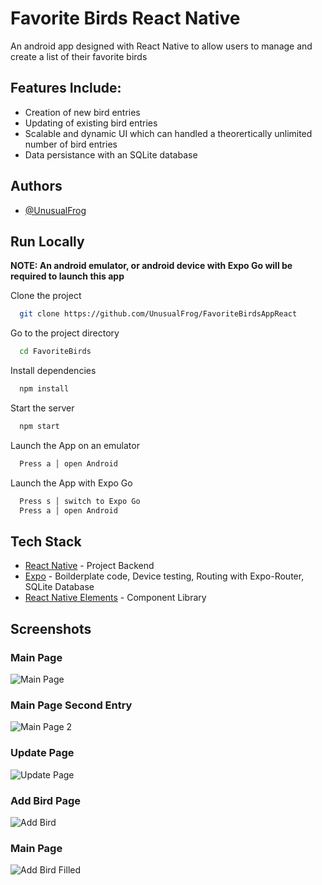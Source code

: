 
# Favorite Birds React Native

An android app designed with React Native to allow users to manage and create a list of their favorite birds




## Features Include:
- Creation of new bird entries
- Updating of existing bird entries
- Scalable and dynamic UI which can handled a theorertically unlimited number of bird entries
- Data persistance with an SQLite database


## Authors

- [@UnusualFrog](https://github.com/UnusualFrog)


## Run Locally

**NOTE: An android emulator, or android device with Expo Go will be required to launch this app**

Clone the project

```bash
  git clone https://github.com/UnusualFrog/FavoriteBirdsAppReact
```

Go to the project directory

```bash
  cd FavoriteBirds
```

Install dependencies

```bash
  npm install
```

Start the server

```bash
  npm start
```

Launch the App on an emulator

```bash
  Press a │ open Android
```

Launch the App with Expo Go

```bash
  Press s │ switch to Expo Go
  Press a │ open Android
```
## Tech Stack

- [React Native](https://reactnative.dev/) - Project Backend
- [Expo](https://expo.dev/) - Boilderplate code, Device testing, Routing with Expo-Router, SQLite Database
- [React Native Elements](https://reactnativeelements.com/) - Component Library



## Screenshots

### Main Page
![Main Page](https://github.com/UnusualFrog/FavoriteBirdsAppReact/blob/main/assets/screenshots/Mainpage.png)

### Main Page Second Entry
![Main Page 2](https://github.com/UnusualFrog/FavoriteBirdsAppReact/blob/main/assets/screenshots/Mainpage2.png)

### Update Page
![Update Page](https://github.com/UnusualFrog/FavoriteBirdsAppReact/blob/main/assets/screenshots/Updatepage.png)

### Add Bird Page
![Add Bird](https://github.com/UnusualFrog/FavoriteBirdsAppReact/blob/main/assets/screenshots/Addpage.png)

### Main Page
![Add Bird Filled](https://github.com/UnusualFrog/FavoriteBirdsAppReact/blob/main/assets/screenshots/Addpage2.png)

